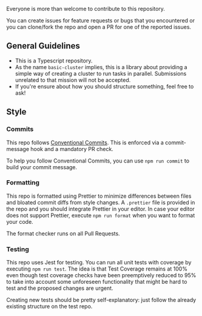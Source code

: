 Everyone is more than welcome to contribute to this repository.

You can create issues for feature requests or bugs that you encountered or you can clone/fork the repo and open a PR for one of the reported issues.

## General Guidelines

-   This is a Typescript repository.
-   As the name `basic-cluster` implies, this is a library about providing a simple way of creating a cluster to run tasks in parallel. Submissions unrelated to that mission will not be accepted.
-   If you're ensure about how you should structure something, feel free to ask!

## Style

### Commits

This repo follows [Conventional Commits](https://www.conventionalcommits.org/). This is enforced via a commit-message hook and a mandatory PR check.

To help you follow Conventional Commits, you can use `npm run commit` to build your commit message.

### Formatting

This repo is formatted using Prettier to minimize differences between files and bloated commit diffs from style changes. A `.prettier` file is provided in the repo and you should integrate Prettier in your editor. In case your editor does not support Prettier, execute `npm run format` when you want to format your code.

The format checker runs on all Pull Requests. 

### Testing

This repo uses Jest for testing. You can run all unit tests with coverage by executing `npm run test`. The idea is that Test Coverage remains at 100% even though test coverage checks have been preemptively reduced to 95% to take into account some unforeseen functionality that might be hard to test and the proposed changes are urgent.

Creating new tests should be pretty self-explanatory: just follow the already existing structure on the test repo.